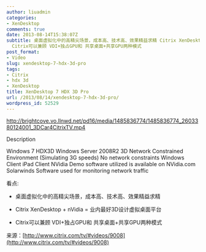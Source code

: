 ```yaml
---
author: liuadmin
categories:
- XenDesktop
comments: true
date: 2013-08-14T15:38:07Z
subtitle: 桌面虚拟化中的高精尖场景，成本高、技术高、效果精益求精 Citrix XenDesktop + nVidia = 业内最好3D设计虚拟桌面平台
  Citrix可以兼顾 VDI+独占GPU和 共享桌面+共享GPU两种模式
post_format:
- Video
slug: xendesktop-7-hdx-3d-pro
tags:
- Citrix
- hdx 3d
- XenDesktop
title: XenDesktop 7 HDX 3D Pro
url: /2013/08/14/xendesktop-7-hdx-3d-pro/
wordpress_id: 52529
---
```


http://brightcove.vo.llnwd.net/pd16/media/1485836774/1485836774_2603380124001_3DCar4CitrixTV.mp4

Description

Windows 7 HDX3D Windows Server 2008R2 3D Network Constrained Environment (Simulating 3G speeds) No network constraints Windows Client iPad Client NVidia Demo software utilized is available on NVidia.com Solarwinds Software used for monitoring network traffic




看点:







	
  * 桌面虚拟化中的高精尖场景，成本高、技术高、效果精益求精

	
  * Citrix XenDesktop + nVidia = 业内最好3D设计虚拟桌面平台

	
  * Citrix可以兼顾 VDI+独占GPU和 共享桌面+共享GPU两种模式


来源：[http://www.citrix.com/tv/#videos/9008](http://www.citrix.com/tv/#videos/9008)
